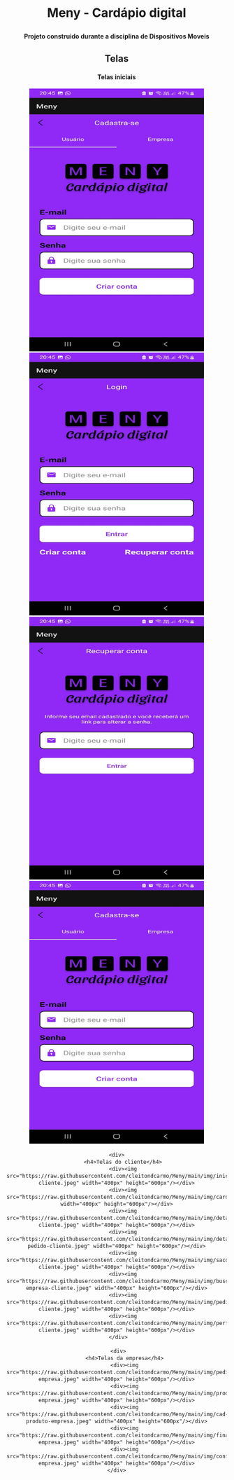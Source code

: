 <div align="center">
    <h1>
        <p>Meny - Cardápio digital</p>
    </h1>
    <h4>
        <p>Projeto construido durante a disciplina de Dispositivos Moveis</p>
    </h4>
</div>



<div align="center">
    <h2><p>Telas</p></h2>
    <div>
        <h4>Telas iniciais</h4>
        <div><img src="https://raw.githubusercontent.com/cleitondcarmo/Meny/main/img/cadastro.jpeg" width="400px" height="600px"/></div>
        <div><img src="https://raw.githubusercontent.com/cleitondcarmo/Meny/main/img/login.jpeg" width="400px" height="600px"/></div>
        <div><img src="https://raw.githubusercontent.com/cleitondcarmo/Meny/main/img/recuperarconta.jpeg" width="400px" height="600px"/></div>
        <div><img src="https://raw.githubusercontent.com/cleitondcarmo/Meny/main/img/cadastro.jpeg" width="400px" height="600px"/></div>
    </div>

    <div>
        <h4>Telas do cliente</h4>
        <div><img src="https://raw.githubusercontent.com/cleitondcarmo/Meny/main/img/inicio-cliente.jpeg" width="400px" height="600px"/></div>
        <div><img src="https://raw.githubusercontent.com/cleitondcarmo/Meny/main/img/cardapio.jpeg" width="400px" height="600px"/></div>
        <div><img src="https://raw.githubusercontent.com/cleitondcarmo/Meny/main/img/detalhes-cliente.jpeg" width="400px" height="600px"/></div>
        <div><img src="https://raw.githubusercontent.com/cleitondcarmo/Meny/main/img/detalhes-pedido-cliente.jpeg" width="400px" height="600px"/></div>
        <div><img src="https://raw.githubusercontent.com/cleitondcarmo/Meny/main/img/sacola-cliente.jpeg" width="400px" height="600px"/></div>
        <div><img src="https://raw.githubusercontent.com/cleitondcarmo/Meny/main/img/buscar-empresa-cliente.jpeg" width="400px" height="600px"/></div>
        <div><img src="https://raw.githubusercontent.com/cleitondcarmo/Meny/main/img/pedidos-cliente.jpeg" width="400px" height="600px"/></div>
        <div><img src="https://raw.githubusercontent.com/cleitondcarmo/Meny/main/img/perfil-cliente.jpeg" width="400px" height="600px"/></div>
     </div>
    
     <div>
         <h4>Telas da empresa</h4>
         <div><img src="https://raw.githubusercontent.com/cleitondcarmo/Meny/main/img/pedidos-empresa.jpeg" width="400px" height="600px"/></div>
         <div><img src="https://raw.githubusercontent.com/cleitondcarmo/Meny/main/img/produtos-empresa.jpeg" width="400px" height="600px"/></div>
         <div><img src="https://raw.githubusercontent.com/cleitondcarmo/Meny/main/img/cad-produto-empresa.jpeg" width="400px" height="600px"/></div>
         <div><img src="https://raw.githubusercontent.com/cleitondcarmo/Meny/main/img/financeiro-empresa.jpeg" width="400px" height="600px"/></div>
         <div><img src="https://raw.githubusercontent.com/cleitondcarmo/Meny/main/img/config-empresa.jpeg" width="400px" height="600px"/></div>
    </div>
</div>

